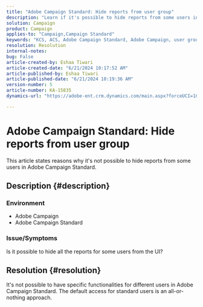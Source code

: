 ```yaml
---
title: "Adobe Campaign Standard: Hide reports from user group"
description: "Learn if it's possible to hide reports from some users in Adobe Campaign Standard."
solution: Campaign
product: Campaign
applies-to: "Campaign,Campaign Standard"
keywords: "KCS, ACS, Adobe Campaign Standard, Adobe Campaign, user group, hide reports, FAQ"
resolution: Resolution
internal-notes: 
bug: False
article-created-by: Eshaa Tiwari
article-created-date: "6/21/2024 10:17:52 AM"
article-published-by: Eshaa Tiwari
article-published-date: "6/21/2024 10:19:36 AM"
version-number: 5
article-number: KA-15835
dynamics-url: "https://adobe-ent.crm.dynamics.com/main.aspx?forceUCI=1&pagetype=entityrecord&etn=knowledgearticle&id=be6f8181-b72f-ef11-840a-6045bd029b18"

---
```

# Adobe Campaign Standard: Hide reports from user group


This article states reasons why it's not possible to hide reports from some users in Adobe Campaign Standard.

## Description {#description}


### Environment

- Adobe Campaign
- Adobe Campaign Standard


### Issue/Symptoms

Is it possible to hide all the reports for some users from the UI?


## Resolution {#resolution}


It's not possible to have specific functionalities for different users in Adobe Campaign Standard. The default access for standard users is an all-or-nothing approach.
